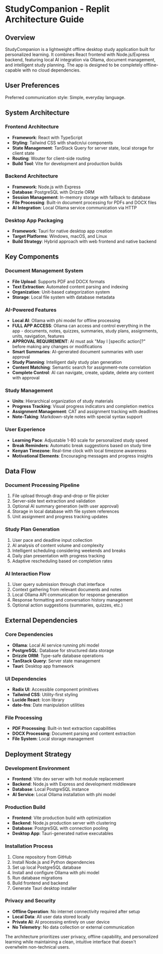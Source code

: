 # StudyCompanion - Replit Architecture Guide

## Overview

StudyCompanion is a lightweight offline desktop study application built for personalized learning. It combines React frontend with Node.js/Express backend, featuring local AI integration via Ollama, document management, and intelligent study planning. The app is designed to be completely offline-capable with no cloud dependencies.

## User Preferences

Preferred communication style: Simple, everyday language.

## System Architecture

### Frontend Architecture
- **Framework**: React with TypeScript
- **Styling**: Tailwind CSS with shadcn/ui components
- **State Management**: TanStack Query for server state, local storage for client state
- **Routing**: Wouter for client-side routing
- **Build Tool**: Vite for development and production builds

### Backend Architecture
- **Framework**: Node.js with Express
- **Database**: PostgreSQL with Drizzle ORM
- **Session Management**: In-memory storage with fallback to database
- **File Processing**: Built-in document processing for PDFs and DOCX files
- **AI Integration**: Local Ollama service communication via HTTP

### Desktop App Packaging
- **Framework**: Tauri for native desktop app creation
- **Target Platforms**: Windows, macOS, and Linux
- **Build Strategy**: Hybrid approach with web frontend and native backend

## Key Components

### Document Management System
- **File Upload**: Supports PDF and DOCX formats
- **Text Extraction**: Automated content parsing and indexing
- **Organization**: Unit-based categorization system
- **Storage**: Local file system with database metadata

### AI-Powered Features
- **Local AI**: Ollama with phi model for offline processing
- **FULL APP ACCESS**: Ollama can access and control everything in the app - documents, notes, quizzes, summaries, study plans, assignments, units, navigation, features
- **APPROVAL REQUIREMENT**: AI must ask "May I [specific action]?" before making any changes or modifications
- **Smart Summaries**: AI-generated document summaries with user approval
- **Study Planning**: Intelligent daily study plan generation
- **Content Matching**: Semantic search for assignment-note correlation
- **Complete Control**: AI can navigate, create, update, delete any content with approval

### Study Management
- **Units**: Hierarchical organization of study materials
- **Progress Tracking**: Visual progress indicators and completion metrics
- **Assignment Management**: CAT and assignment tracking with deadlines
- **Note-Taking**: Markdown-style notes with special syntax support

### User Experience
- **Learning Pace**: Adjustable 1-80 scale for personalized study speed
- **Break Reminders**: Automatic break suggestions based on study time
- **Kenyan Timezone**: Real-time clock with local timezone awareness
- **Motivational Elements**: Encouraging messages and progress insights

## Data Flow

### Document Processing Pipeline
1. File upload through drag-and-drop or file picker
2. Server-side text extraction and validation
3. Optional AI summary generation (with user approval)
4. Storage in local database with file system references
5. Unit assignment and progress tracking updates

### Study Plan Generation
1. User pace and deadline input collection
2. AI analysis of content volume and complexity
3. Intelligent scheduling considering weekends and breaks
4. Daily plan presentation with progress tracking
5. Adaptive rescheduling based on completion rates

### AI Interaction Flow
1. User query submission through chat interface
2. Context gathering from relevant documents and notes
3. Local Ollama API communication for response generation
4. Response formatting and conversation history management
5. Optional action suggestions (summaries, quizzes, etc.)

## External Dependencies

### Core Dependencies
- **Ollama**: Local AI service running phi model
- **PostgreSQL**: Database for structured data storage
- **Drizzle ORM**: Type-safe database operations
- **TanStack Query**: Server state management
- **Tauri**: Desktop app framework

### UI Dependencies
- **Radix UI**: Accessible component primitives
- **Tailwind CSS**: Utility-first styling
- **Lucide React**: Icon library
- **date-fns**: Date manipulation utilities

### File Processing
- **PDF Processing**: Built-in text extraction capabilities
- **DOCX Processing**: Document parsing and content extraction
- **File System**: Local storage management

## Deployment Strategy

### Development Environment
- **Frontend**: Vite dev server with hot module replacement
- **Backend**: Node.js with Express and development middleware
- **Database**: Local PostgreSQL instance
- **AI Service**: Local Ollama installation with phi model

### Production Build
- **Frontend**: Vite production build with optimization
- **Backend**: Node.js production server with clustering
- **Database**: PostgreSQL with connection pooling
- **Desktop App**: Tauri-generated native executables

### Installation Process
1. Clone repository from GitHub
2. Install Node.js and Python dependencies
3. Set up local PostgreSQL database
4. Install and configure Ollama with phi model
5. Run database migrations
6. Build frontend and backend
7. Generate Tauri desktop installer

### Privacy and Security
- **Offline Operation**: No internet connectivity required after setup
- **Local Data**: All user data stored locally
- **Private AI**: AI processing entirely on user device
- **No Telemetry**: No data collection or external communication

The architecture prioritizes user privacy, offline capability, and personalized learning while maintaining a clean, intuitive interface that doesn't overwhelm non-technical users.